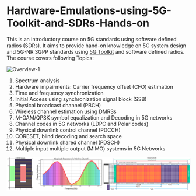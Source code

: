# Hardware-Emulations-using-5G-Toolkit-and-SDRs-Hands-on
This is an introductory course on 5G standards using software defined radios (SDRs). It aims to provide hand-on knowledge on 5G system design and 5G-NR 3GPP standards using [5G Toolkit](https://gigayasawireless.github.io/toolkit5G/) and software defined radios.
The course covers following Topics:

![Overview-1](https://raw.githubusercontent.com/GigayasaWireless/5G-on-SDRs/website/_images//Top-Overview2.svg)

1. Spectrum analysis
2. Hardware impairments: Carrier frequency offset (CFO) estimation
3. Time and frequency synchronization
4. Initial Access using synchronization signal block (SSB)
5. Physical broadcast channel (PBCH)
6. Wireless channel estimation using DMRSs
7. M-QAM/QPSK symbol equalization and Decoding in 5G networks
8. Channel codes in 5G networks (LDPC and Polar codes)
9. Physical downlink control channel (PDCCH)
10. CORESET, blind decoding and search space
11. Physical downlink shared channel (PDSCH)
12. Multiple input multiple output (MIMO) systems in 5G Networks 

![Overview-2](https://raw.githubusercontent.com/GigayasaWireless/5G-on-SDRs/website/_images/Bottom-Overview2.svg)


